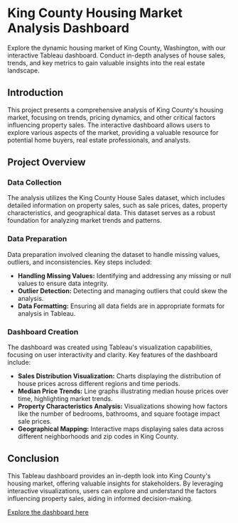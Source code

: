 # King County Housing Market Analysis Dashboard

Explore the dynamic housing market of King County, Washington, with our interactive Tableau dashboard. Conduct in-depth analyses of house sales, trends, and key metrics to gain valuable insights into the real estate landscape.

## Introduction

This project presents a comprehensive analysis of King County's housing market, focusing on trends, pricing dynamics, and other critical factors influencing property sales. The interactive dashboard allows users to explore various aspects of the market, providing a valuable resource for potential home buyers, real estate professionals, and analysts.

## Project Overview

### Data Collection

The analysis utilizes the King County House Sales dataset, which includes detailed information on property sales, such as sale prices, dates, property characteristics, and geographical data. This dataset serves as a robust foundation for analyzing market trends and patterns.

### Data Preparation

Data preparation involved cleaning the dataset to handle missing values, outliers, and inconsistencies. Key steps included:

- **Handling Missing Values:** Identifying and addressing any missing or null values to ensure data integrity.
- **Outlier Detection:** Detecting and managing outliers that could skew the analysis.
- **Data Formatting:** Ensuring all data fields are in appropriate formats for analysis in Tableau.

### Dashboard Creation

The dashboard was created using Tableau's visualization capabilities, focusing on user interactivity and clarity. Key features of the dashboard include:

- **Sales Distribution Visualization:** Charts displaying the distribution of house prices across different regions and time periods.
- **Median Price Trends:** Line graphs illustrating median house prices over time, highlighting market trends.
- **Property Characteristics Analysis:** Visualizations showing how factors like the number of bedrooms, bathrooms, and square footage impact sale prices.
- **Geographical Mapping:** Interactive maps displaying sales data across different neighborhoods and zip codes in King County.

## Conclusion

This Tableau dashboard provides an in-depth look into King County's housing market, offering valuable insights for stakeholders. By leveraging interactive visualizations, users can explore and understand the factors influencing property sales, aiding in informed decision-making.

[Explore the dashboard here](https://public.tableau.com/app/profile/nancy.bhargava2659/viz/TableauProject_17356114144810/KingCountyHouseSales?publish=yes)

